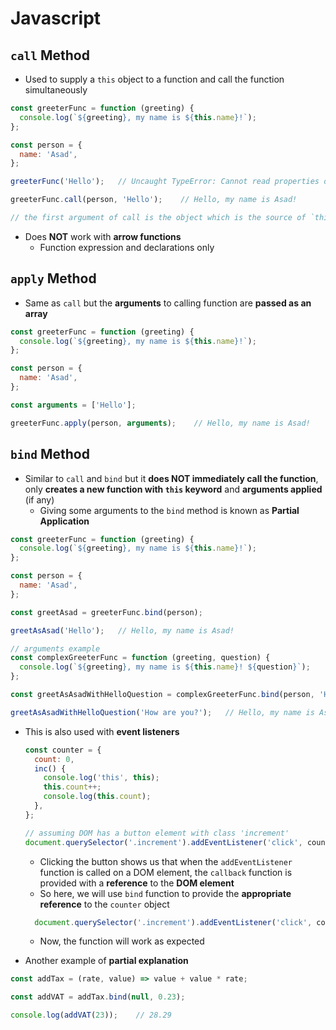 # **Javascript**

## **`call` Method**

* Used to supply a `this` object to a function and call the function simultaneously

```javascript
const greeterFunc = function (greeting) {
  console.log(`${greeting}, my name is ${this.name}!`);
};

const person = {
  name: 'Asad',
};

greeterFunc('Hello');   // Uncaught TypeError: Cannot read properties of undefined (reading 'name')

greeterFunc.call(person, 'Hello');    // Hello, my name is Asad!

// the first argument of call is the object which is the source of `this` and the rest are the arguments given to the calling function i.e. greeterFunc in this case
```

* Does **NOT** work with **arrow functions**
  * Function expression and declarations only

## **`apply` Method**

* Same as `call` but the **arguments** to calling function are **passed as an array**

```javascript
const greeterFunc = function (greeting) {
  console.log(`${greeting}, my name is ${this.name}!`);
};

const person = {
  name: 'Asad',
};

const arguments = ['Hello'];

greeterFunc.apply(person, arguments);    // Hello, my name is Asad!
```

## **`bind` Method**

* Similar to `call` and `bind` but it **does NOT immediately call the function**, only **creates a new function with `this` keyword** and **arguments applied** (if any)
  * Giving some arguments to the `bind` method is known as **Partial Application**

```javascript
const greeterFunc = function (greeting) {
  console.log(`${greeting}, my name is ${this.name}!`);
};

const person = {
  name: 'Asad',
};

const greetAsad = greeterFunc.bind(person);

greetAsAsad('Hello');   // Hello, my name is Asad!

// arguments example
const complexGreeterFunc = function (greeting, question) {
  console.log(`${greeting}, my name is ${this.name}! ${question}`);
};

const greetAsAsadWithHelloQuestion = complexGreeterFunc.bind(person, 'Hello');

greetAsAsadWithHelloQuestion('How are you?');   // Hello, my name is Asad! How are you?
```

* This is also used with **event listeners**

  ```javascript
  const counter = {
    count: 0,
    inc() {
      console.log('this', this);
      this.count++;
      console.log(this.count);
    },
  };

  // assuming DOM has a button element with class 'increment'
  document.querySelector('.increment').addEventListener('click', counter.inc);
  ```

  * Clicking the button shows us that when the `addEventListener` function is called on a DOM element, the `callback` function is provided with a **reference** to the **DOM element**
  * So here, we will use `bind` function to provide the **appropriate reference** to the `counter` object

  ```javascript
    document.querySelector('.increment').addEventListener('click', counter.inc.bind(counter));
  ```

  * Now, the function will work as expected

* Another example of **partial explanation**

```javascript
const addTax = (rate, value) => value + value * rate;

const addVAT = addTax.bind(null, 0.23);

console.log(addVAT(23));    // 28.29
```
